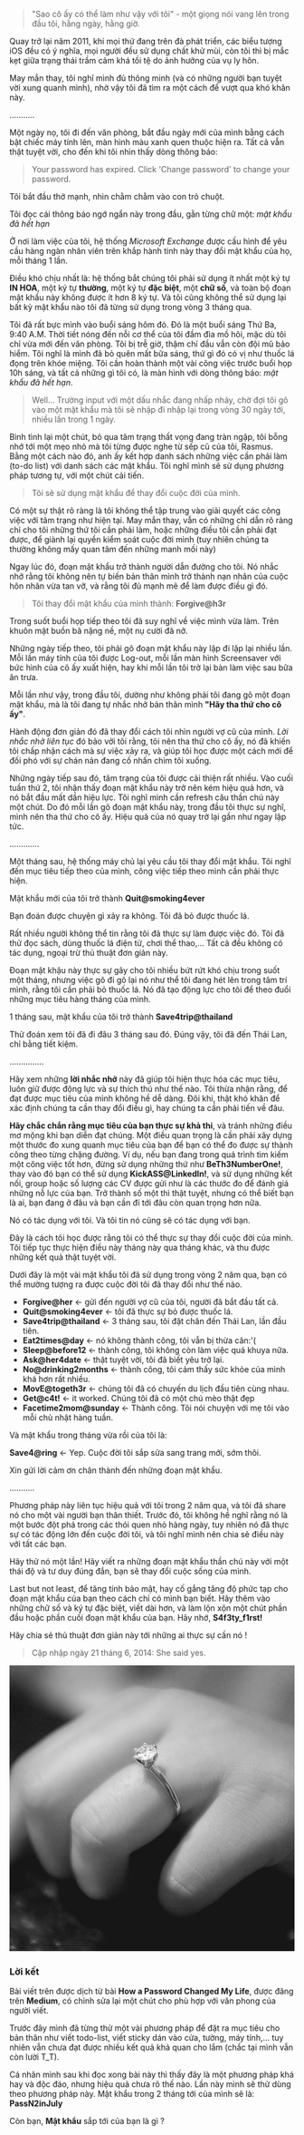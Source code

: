 > "Sao cô ấy có thể làm như vậy với tôi" - một giọng nói vang lên trong đầu tôi, hằng ngày, hằng giờ.

Quay trở lại năm 2011, khi mọi thứ đang trên đà phát triển, các biểu tượng iOS đều có ý nghĩa, mọi người đều sử dụng chất khử mùi, còn tôi thì bị mắc kẹt giữa trạng thái trầm cảm khá tồi tệ do ảnh hưởng của vụ ly hôn.

May mắn thay, tôi nghĩ mình đủ thông minh (và có những người bạn tuyệt vời xung quanh mình), nhờ vậy tôi đã tìm ra một cách để vượt qua khó khăn này.

...........

Một ngày nọ, tôi đi đến văn phòng, bắt đầu ngày mới của mình bằng cách bật chiếc máy tính lên, màn hình màu xanh quen thuộc hiện ra. Tất cả vẫn thật tuyệt vời, cho đến khi tôi nhìn thấy dòng thông báo:

> Your password has expired.
> Click 'Change password' to change your password.

Tôi bắt đầu thở mạnh, nhìn chằm chằm vào con trỏ chuột.

Tôi đọc cái thông báo ngớ ngẩn này trong đầu, gằn từng chữ một: _mật khẩu đã hết hạn_

Ở nơi làm việc của tôi, hệ thống _Microsoft Exchange_ được cấu hình để yêu cầu hàng ngàn nhân viên trên khắp hành tinh này thay đổi mật khẩu của họ, mỗi tháng 1 lần.

Điều khó chịu nhất là: hệ thống bắt chúng tôi phải sử dụng ít nhất một ký tự **IN HOA**, một ký tự **thường**, một ký tự **đặc biệt**, một **chữ số**, và toàn bộ đoạn mật khẩu này không được ít hơn 8 ký tự. Và tôi cũng không thể sử dụng lại bất kỳ mật khẩu nào tôi đã từng sử dụng trong vòng 3 tháng qua.

Tôi đã rất bực mình vào buổi sáng hôm đó. Đó là một buổi sáng Thứ Ba, 9:40 A.M. Thời tiết nóng đến nỗi cơ thể của tôi đầm đìa mồ hôi, mặc dù tôi chỉ vừa mới đến văn phòng. Tôi bị trễ giờ, thậm chí đầu vẫn còn đội mũ bảo hiểm. Tôi nghĩ là mình đã bỏ quên mất bữa sáng, thứ gì đó có vị như thuốc lá đọng trên khóe miệng. Tôi cần hoàn thành một vài công việc trước buổi họp 10h sáng, và tất cả những gì tôi có, là màn hình với dòng thông báo: _mật khẩu đã hết hạn_.

> Well... Trường input với một dấu nhắc đang nhấp nháy, chờ đợi tôi gõ vào một mật khẩu mà tôi sẽ nhập đi nhập lại trong vòng 30 ngày tới, nhiều lần trong 1 ngày.

Bình tình lại một chút, bỏ qua tâm trạng thất vọng đang tràn ngập, tôi bỗng nhớ tới một mẹo nhỏ mà tôi từng được nghe từ sếp cũ của tôi, Rasmus. Bằng một cách nào đó, anh ấy kết hợp danh sách những việc cần phải làm (to-do list) với danh sách các mật khẩu. Tôi nghĩ mình sẽ sử dụng phương pháp tương tự, với một chút cải tiến.

> Tôi sẽ sử dụng mật khẩu để thay đổi cuộc đời của mình.

Có một sự thật rõ ràng là tôi không thể tập trung vào giải quyết các công việc với tâm trạng như hiện tại. May mắn thay, vẫn có những chỉ dẫn rõ ràng chỉ cho tôi những thứ tôi cần phải làm, hoặc những điều tôi cần phải đạt được, để giành lại quyền kiểm soát cuộc đời mình (tuy nhiên chúng ta thường không mấy quan tâm đến những manh mối này)

Ngay lúc đó, đoạn mật khẩu trở thành người dẫn đường cho tôi. Nó nhắc nhở rằng tôi không nên tự biến bản thân mình trở thành nạn nhân của cuộc hôn nhân vừa tan vỡ, và rằng tôi đủ mạnh mẽ để làm được điều gì đó.

> Tôi thay đổi mật khẩu của mình thành: **Forgive@h3r**

Trong suốt buổi họp tiếp theo tôi đã suy nghĩ về việc mình vừa làm. Trên khuôn mặt buồn bã nặng nề, một nụ cười đã nở.

Những ngày tiếp theo, tôi phải gõ đoạn mật khẩu này lặp đi lặp lại nhiều lần. Mỗi lần máy tính của tôi được Log-out, mỗi lần màn hình Screensaver với bức hình của cô ấy xuất hiện, hay khi mỗi lần tôi trở lại bàn làm việc sau bữa ăn trưa.

Mỗi lần như vậy, trong đầu tôi, dường như không phải tôi đang gõ một đoạn mật khẩu, mà là tôi đang tự nhắc nhở bản thân mình **"Hãy tha thứ cho cô ấy"**.

Hành động đơn giản đó đã thay đổi cách tôi nhìn người vợ cũ của mình. _Lời nhắc nhở liên tục_ đó bảo vởi tôi rằng, tôi nên tha thứ cho cô ấy, nó đã khiến tôi chấp nhận cách mà sự việc xảy ra, và giúp tôi học được một cách mới để đối phó với sự chán nản đang cố nhấn chìm tôi xuống.

Những ngày tiếp sau đó, tâm trạng của tôi được cải thiện rất nhiều. Vào cuối tuần thứ 2, tôi nhận thấy đoạn mật khẩu này trở nên kém hiệu quả hơn, và nó bắt đầu mất dần hiệu lực. Tôi nghĩ mình cần refresh câu thần chú này một chút. Do đó mỗi lần gõ đoạn mật khẩu này, trong đầu tôi thực sự nghĩ, mình nên tha thứ cho cô ấy. Hiệu quả của nó quay trở lại gần như ngay lập tức.

.............

Một tháng sau, hệ thống máy chủ lại yêu cầu tôi thay đổi mật khẩu. Tôi nghĩ đến mục tiêu tiếp theo của mình, công việc tiếp theo mình cần phải thực hiện.

Mật khẩu mới của tôi trở thành **Quit@smoking4ever**

Bạn đoán được chuyện gì xảy ra không. Tôi đã bỏ được thuốc lá.

Rất nhiều người không thể tin rằng tôi đã thực sự làm được việc đó. Tôi đã thử đọc sách, dùng thuốc lá điện tử, chơi thể thao,... Tất cả đều không có tác dụng, ngoại trừ thủ thuật đơn giản này.

Đoạn mật khậu này thực sự gây cho tôi nhiều bứt rứt khó chịu trong suốt một tháng, nhưng việc gõ đi gõ lại nó như thể tôi đang hét lên trong tâm trí mình, rằng tôi cần phải bỏ thuốc lá. Nó đã tạo động lực cho tôi để theo đuổi những mục tiêu hàng tháng của mình.

1 tháng sau, mật khẩu của tôi trở thành **Save4trip@thailand**

Thử đoán xem tôi đã đi đâu 3 tháng sau đó. Đúng vậy, tôi đã đến Thái Lan, chỉ bằng tiết kiệm.

...............

Hãy xem những **lời nhắc nhở** này đã giúp tôi hiện thực hóa các mục tiêu, luôn giữ được động lực và sự thích thú như thế nào. Tôi thừa nhận rằng, để đạt được mục tiêu của mình không hề dễ dàng. Đôi khi, thật khó khăn để xác định chúng ta cần thay đổi điều gì, hay chúng ta cần phải tiến về đâu.

**Hãy chắc chắn rằng mục tiêu của bạn thực sự khả thi**, và tránh những điều mơ mộng khi bạn diễn đạt chúng. Một điều quan trọng là cần phải xây dựng một thước đo xung quanh mục tiêu của bạn để bạn có thể đo được sự thành công theo từng chặng đường. 
Ví dụ, nếu bạn đang trong quá trình tìm kiếm một công việc tốt hơn, đừng sử dụng những thứ như **BeTh3NumberOne!**, thay vào đó bạn có thể sử dụng **KickASS@LinkedIn!**, và sử dụng những kết nối, group hoặc số lượng các CV được gửi như là các thước đo để đánh giá những nỗ lực của bạn. Trở thành số một thì thật tuyệt, nhưng có thể biết bạn là ai, bạn đang ở đâu và bạn cần đi tới đâu còn quan trọng hơn nữa.

Nó có tác dụng với tôi. Và tôi tin nó cũng sẽ có tác dụng với bạn.

Đây là cách tôi học được rằng tôi có thể thực sự thay đổi cuộc đời của mình. Tôi tiếp tục thực hiện điều này tháng này qua tháng khác, và thu được những kết quả thật tuyệt vời.

Dưới đây là một vài mật khẩu tôi đã sử dụng trong vòng 2 năm qua, bạn có thể mường tượng ra được cuộc đời tôi đã thay đổi như thế nào.

- **Forgive@her** ← gửi đến người vợ cũ của tôi, người đã bắt đầu tất cả.
- **Quit@smoking4ever** ← tôi đã thực sự bỏ được thuốc lá.
- **Save4trip@thailand** ← 3 tháng sau, tôi đặt chân đến Thái Lan, lần đầu tiên.
- **Eat2times@day** ← nó không thành công, tôi vẫn bị thừa cân:'(
- **Sleep@before12** ← thành công, tôi không còn làm việc quá khuya nữa.
- **Ask@her4date** ← thật tuyệt vời, tôi đã biết yêu trở lại.
- **No@drinking2months** ← thành công, tôi cảm thấy sức khỏe của mình khá hơn rất nhiều.
- **MovE@togeth3r** ← chúng tôi đã có chuyến du lịch đầu tiên cùng nhau.
- **Get@c4t!** ← it worked. Chúng tôi đã có một chú mèo thật đẹp
- **Facetime2mom@sunday** ← Thành công. Tôi nói chuyện với mẹ tôi vào mỗi chủ nhật hàng tuần.

Và mật khẩu trong tháng vừa rồi của tôi là:

**Save4@ring** ← Yep. Cuộc đời tôi sắp sửa sang trang mới, sớm thôi.

Xin gửi lời cảm ơn chân thành đến những đoạn mật khẩu.

...........

Phương pháp này liên tục hiệu quả với tôi trong 2 năm qua, và tôi đã share nó cho một vài người bạn thân thiết. Trước đó, tôi không hề nghĩ rằng nó là một bước đột phá trong các thói quen nhỏ hàng ngày, tuy nhiên nó đã thực sự có tác động lớn đến cuộc đời tôi, và tôi nghĩ mình nên chia sẻ điều này với tất các bạn.

Hãy thử nó một lần! Hãy viết ra những đoạn mật khẩu thần chú này với một thái độ và tư duy đúng đắn, bạn sẽ thay đổi cuộc sống của mình.

Last but not least, để tăng tính bảo mật, hay cố gắng tăng độ phức tạp cho đoạn mật khẩu của bạn theo cách chỉ có mình bạn biết. Hãy thêm vào những chữ số và ký tự đặc biệt, viết dài hơn, và làm lộn xộn một chút phần đầu hoặc phần cuối đoạn mật khẩu của bạn. Hãy nhớ, **S4f3ty_f1rst!**

Hãy chia sẻ thủ thuật đơn giản này tới những ai thực sự cần nó !

> Cập nhập ngày 21 tháng 6, 2014: She said yes.

![](/img/save4aring.jpeg)

### Lời kết

Bài viết trên được dịch từ bài **How a Password Changed My Life**, được đăng trên **Medium**, có chỉnh sửa lại một chút cho phù hợp với văn phong của người viết.

Trước đây mình đã từng thử một vài phương pháp để đặt ra mục tiêu cho bản thân như viết todo-list, viết sticky dán vào cửa, tường, máy tính,... tuy nhiên vẫn chưa đạt được nhiều kết quả khả quan cho lắm (chắc tại mình vẫn còn lười T_T).

Cá nhân mình sau khi đọc xong bài này thì thấy đây là một phương pháp khá hay và độc đáo, nhưng hiệu quả chưa rõ thế nào. Lần này mình sẽ thử dùng theo phương pháp này. 
Mật khẩu trong 2 tháng tới của mình sẽ là: **PassN2inJuly**

Còn bạn, **Mật khẩu** sắp tới của bạn là gì ?